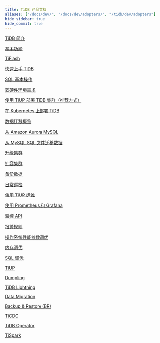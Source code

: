 ```yaml
---
title: TiDB 产品文档
aliases: ["/docs/dev/", "/docs/dev/adopters/", "/tidb/dev/adopters"]
hide_sidebar: true
hide_commit: true
---
```


<LearningPathContainer platform="tidb" title="TiDB" subTitle="TiDB 是 PingCAP 公司自主设计、研发的开源分布式关系型数据库。您可以在这里查看概念介绍、操作指南、应用开发、参考等产品文档。">

<LearningPath label="了解" icon="cloud1">

[TiDB 简介](https://docs.pingcap.com/zh/tidb/v4.0/overview)

[基本功能](https://docs.pingcap.com/zh/tidb/v4.0/basic-features)

[TiFlash](https://docs.pingcap.com/zh/tidb/v4.0/tiflash-overview)

</LearningPath>

<LearningPath label="试用" icon="cloud5">

[快速上手 TiDB](https://docs.pingcap.com/zh/tidb/v4.0/quick-start-with-tidb)

[SQL 基本操作](https://docs.pingcap.com/zh/tidb/v4.0/basic-sql-operations)

</LearningPath>

<LearningPath label="部署" icon="deploy">

[软硬件环境需求](https://docs.pingcap.com/zh/tidb/v4.0/hardware-and-software-requirements)

[使用 TiUP 部署 TiDB 集群（推荐方式）](https://docs.pingcap.com/zh/tidb/v4.0/production-deployment-using-tiup)

[在 Kubernetes 上部署 TiDB](https://docs.pingcap.com/zh/tidb/v4.0/tidb-in-kubernetes)

</LearningPath>

<LearningPath label="迁移" icon="cloud3">

[数据迁移概览](https://docs.pingcap.com/zh/tidb/v4.0/migration-overview)

[从 Amazon Aurora MySQL](https://docs.pingcap.com/zh/tidb/v4.0/migrate-from-aurora-using-lightning)

[从 MySQL SQL 文件迁移数据](https://docs.pingcap.com/zh/tidb/v4.0/migrate-from-mysql-dumpling-files)

</LearningPath>

<LearningPath label="运维" icon="maintain">

[升级集群](https://docs.pingcap.com/zh/tidb/v4.0/upgrade-tidb-using-tiup)

[扩容集群](https://docs.pingcap.com/zh/tidb/v4.0/scale-tidb-using-tiup)

[备份数据](https://docs.pingcap.com/zh/tidb/v4.0/use-br-command-line-tool)

[日常巡检](https://docs.pingcap.com/zh/tidb/v4.0/daily-check)

[使用 TiUP 运维](https://docs.pingcap.com/zh/tidb/v4.0/maintain-tidb-using-tiup)

</LearningPath>

<LearningPath label="监控" icon="cloud6">

[使用 Prometheus 和 Grafana](https://docs.pingcap.com/zh/tidb/v4.0/tidb-monitoring-framework)

[监控 API](https://docs.pingcap.com/zh/tidb/v4.0/tidb-monitoring-api)

[报警规则](https://docs.pingcap.com/zh/tidb/v4.0/alert-rules)

</LearningPath>

<LearningPath label="调优" icon="tidb-cloud-tune">

[操作系统性能参数调优](https://docs.pingcap.com/zh/tidb/v4.0/tune-operating-system)

[内存调优](https://docs.pingcap.com/zh/tidb/v4.0/configure-memory-usage)

[SQL 调优](https://docs.pingcap.com/zh/tidb/v4.0/sql-tuning-overview)

</LearningPath>

<LearningPath label="工具" icon="doc7">

[TiUP](https://docs.pingcap.com/zh/tidb/v4.0/tiup-overview)

[Dumpling](https://docs.pingcap.com/zh/tidb/v4.0/dumpling-overview)

[TiDB Lightning](https://docs.pingcap.com/zh/tidb/v4.0/tidb-lightning-overview)

[Data Migration](https://docs.pingcap.com/zh/tidb/v4.0/dm-overview)

[Backup & Restore (BR)](https://docs.pingcap.com/zh/tidb/v4.0/backup-and-restore-tool)

[TiCDC](https://docs.pingcap.com/zh/tidb/v4.0/ticdc-overview)

[TiDB Operator](https://docs.pingcap.com/zh/tidb/v4.0/tidb-operator-overview)

[TiSpark](https://docs.pingcap.com/zh/tidb/v4.0/tispark-overview)

</LearningPath>

</LearningPathContainer>
